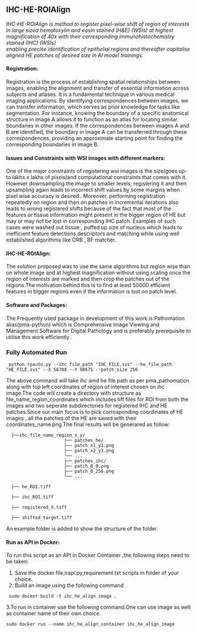 ## IHC-HE-ROIAlign 



 _IHC-HE-ROIAlign is method to register pixel-wise shift of region of interests in large sized hematoxylin and eosin stained (H&E) (WSIs) at highest magnification of 40x with their corresponding immunohistochemistry stained (IHC) (WSIs)      
   enabling precise identification of epithelial regions and thereafter capitalise aligned HE patches of desired size in AI model trainings._







#### Registration: 
Registration is the process of establishing spatial relationships between images, enabling the alignment and transfer of essential information across subjects and atlases. It is a fundamental technique in various medical imaging applications. By identifying correspondences between images, we can transfer information, which serves as prior knowledge for tasks like segmentation. For instance, knowing the boundary of a specific anatomical structure in image A allows it to function as an atlas for locating similar boundaries in other images. If the correspondences between images A and B are identified, the boundary in image A can be transferred through these correspondences, providing an approximate starting point for finding the corresponding boundaries in image B.

#### Issues and Constraints with WSI images with different markers:
One of the major constraints of registering wsi images is the size(goes up-to lakhs x lakhs of pixels)and computational constraints that comes with it. However downsampling the image to smaller levels, registering it and then upsampling again leads to incorrect shift values by some margins when pixel wise accuracy  is desired . Moreover, performing registration repeatedly on region and then on patches in incremental iterations  also leads to wrong registered shifts because of the fact that most of the features or tissue information might present in the bigger region of HE but may or may not be lost in corresponding IHC patch. Examples of such  cases were washed out tissue , puffed up size of nucleus which leads to inefficient feature detections,descriptors and matching  while using well established algorithms like ORB , BF matcher.






#### IHC-HE-ROIAlign:
The solution proposed was to use the same algorithms but region wise than on whole image and at highest magnification without using scaling once the region of interests are marked and then crop the patches out of the regions.The motivation behind this is to find at least 50000 efficient features in bigger regions even if the information is lost on patch level. 

#### Software and Packages:
The Frequently used package in development of this work is Pathomation alias(pma-python) which is Comprehensive Image Viewing and Management Software for Digital Pathology and is preferably prerequisite to utilise this work efficiently .

### Fully Automated Run
>
     python rpauto.py --ihc_file_path "IHC_FILE.svs" --he_file_path "HE_FILE.svs" --X 56788 --Y 98675 --patch_size 256

The above command will take ihc amd he file path as per pma_pathomation along with top left coordinates of region of interest chosen on ihc image.The code will create a directory with structure as  file_name_region_coordinates which includes tiff files for ROI from both the images and two seperate subdirectories for registered IHC and HE patches.Since our main focus is to pick corrosponding coordinates of HE images , all the patches of the HE are saved with their coordinates_name.png.The final results will be generared as follow:

>
>
    
      ├──ihc_file_name_region_x_y/
                          ├── patches_he/
    		              ├── patch_x1_y1.png
    		              ├── patch_x2_y2.png
    		              └── ...
                          ├── patches_ihc/
    		              ├── patch_0_0.png
    		              ├── patch_0_256.png
    		              └── ...
      
      ├── he_ROI.tiff

      ├── ihc_ROI.tiff

      ├── registered_X.tiff

      ├── shifted_target.tiff

An example folder is added to show the structure of the folder.
 

#### Run as API in Docker:
To run this script as an API in Docker Container ,the following steps need to be taken:
1. Save the docker file,irapi.py,requirement.txt scripts in folder of your choice.
2. Build an image using the following command
>
     sudo docker build -t ihc_he_align_image .

3.To run in container use the following command.One can use image as well as container name of their own choice.
>
    sudo docker run --name ihc_he_align_container ihc_he_align_image 
        

        
    		
	


